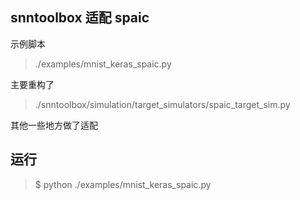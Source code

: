 ## snntoolbox 适配 spaic
 
示例脚本
> ./examples/mnist_keras_spaic.py

主要重构了
> ./snntoolbox/simulation/target_simulators/spaic_target_sim.py

其他一些地方做了适配

## 运行

> $ python ./examples/mnist_keras_spaic.py

